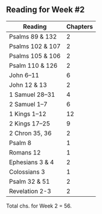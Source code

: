 ## Reading for Week #2

Reading | Chapters
--- | ---
Psalms 89 & 132 | 2
Psalms 102 & 107 | 2
Psalms 105 & 106 | 2
Psalm 110 & 126 | 2
John 6–11 | 6
John 12 & 13 | 2
1 Samuel 28–31 | 4
2 Samuel 1–7 | 6
1 Kings 1–12 | 12
2 Kings 17–25 | 9
2 Chron 35, 36 | 2
Psalm 8 | 1
Romans 12 | 1
Ephesians 3 & 4 | 2
Colossians 3 | 1
Psalm 32 & 51 | 2
Revelation 2-3 | 2

Total chs. for Week 2 = 56.